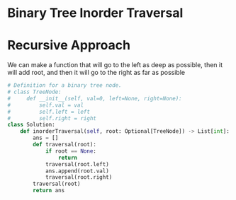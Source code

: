 # Binary Tree Inorder Traversal
# Recursive Approach
We can make a function that will go to the left as deep as possible, then it will add root, and then it will go to the right as far as possible
```python
# Definition for a binary tree node.
# class TreeNode:
#     def __init__(self, val=0, left=None, right=None):
#         self.val = val
#         self.left = left
#         self.right = right
class Solution:
    def inorderTraversal(self, root: Optional[TreeNode]) -> List[int]:
        ans = []
        def traversal(root):
            if root == None:
                return
            traversal(root.left)
            ans.append(root.val)
            traversal(root.right)
        traversal(root)
        return ans
```
